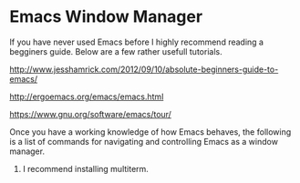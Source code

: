 # Emacs Window Manager


If you have never used Emacs before I highly recommend reading a begginers guide. Below are a few rather usefull tutorials.

http://www.jesshamrick.com/2012/09/10/absolute-beginners-guide-to-emacs/

http://ergoemacs.org/emacs/emacs.html

https://www.gnu.org/software/emacs/tour/

Once you have a working knowledge of how Emacs behaves, the following is a list of commands for navigating and controlling Emacs as a window manager.

1. I recommend installing multiterm.
